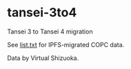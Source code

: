 # tansei-3to4
Tansei 3 to Tansei 4 migration

See [list.txt](list.txt) for IPFS-migrated COPC data.

Data by Virtual Shizuoka.

